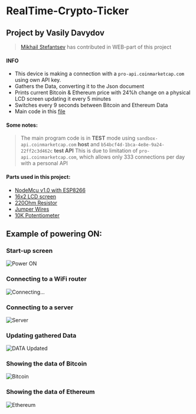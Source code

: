 # RealTime-Crypto-Ticker 

## Project by Vasily Davydov
> [Mikhail Stefantsev](https://github.com/MStefan99) has contributed in WEB-part of this project
 #### INFO
- This device is making a connection with a `pro-api.coinmarketcap.com` using own API key. 
- Gathers the Data, converting it to the Json document
- Prints current Bitcoin & Ethereum price with 24%h change on a physical LCD screen updating it every 5 minutes
- Switches every 9 seconds between Bitcoin and Ethereum Data
- Main code in this [file](Program/main.ino)

#### Some notes:
> The main program code is in **TEST** mode using `sandbox-api.coinmarketcap.com` **host** and `b54bcf4d-1bca-4e8e-9a24-22ff2c3d462c`
> **test API**
> This is due to limitation of `pro-api.coinmarketcap.com`, which allows only 333 connections per day with a personal API


#### Parts used in this project:
- [NodeMcu v1.0 with ESP8266](https://arduino-esp8266.readthedocs.io/en/latest/)
- [16x2 LCD screen](https://components101.com/16x2-lcd-pinout-datasheet)
- [220Ohm Resistor](https://www.amazon.com/EDGELEC-Resistor-Tolerance-Multiple-Resistance/dp/B07QK9ZBVZ/ref=sr_1_1_sspa?dchild=1&keywords=220+ohm+resistor&qid=1611518460&sr=8-1-spons&psc=1&spLa=ZW5jcnlwdGVkUXVhbGlmaWVyPUExQVk1NlhZMzAzQURNJmVuY3J5cHRlZElkPUEwMDQyODQwTUtUR09EVzFJRzkwJmVuY3J5cHRlZEFkSWQ9QTAwMjk4MTgyWlBWU1lJVFdKUFEzJndpZGdldE5hbWU9c3BfYXRmJmFjdGlvbj1jbGlja1JlZGlyZWN0JmRvTm90TG9nQ2xpY2s9dHJ1ZQ==)
- [Jumper Wires](https://www.amazon.com/EDGELEC-Breadboard-Optional-Assorted-Multicolored/dp/B07GD2BWPY/ref=sr_1_1_sspa?dchild=1&keywords=jumper+wires&qid=1611518487&sr=8-1-spons&psc=1&spLa=ZW5jcnlwdGVkUXVhbGlmaWVyPUEzRFZNN0RZR1VHVjE5JmVuY3J5cHRlZElkPUEwMjU0NDA2WDhOREwwV0JBMEwxJmVuY3J5cHRlZEFkSWQ9QTA5NDU0MzYxSkE3VExKQkZEQUxaJndpZGdldE5hbWU9c3BfYXRmJmFjdGlvbj1jbGlja1JlZGlyZWN0JmRvTm90TG9nQ2xpY2s9dHJ1ZQ==)
- [10K Potentiometer](https://www.amazon.com/MCIGICM-Breadboard-Trim-Potentiometer-Arduino/dp/B07S69443J/ref=sr_1_3?dchild=1&keywords=10k+potentiometer&qid=1611521499&sr=8-3)

## Example of powering ON:
### Start-up screen 
![Power ON](FilesforREADME/pic1.png)
### Connecting to a WiFi router
![Connecting...](FilesforREADME/pic2.png)
### Connecting to a server
![Server](FilesforREADME/pic3.png)
### Updating gathered Data 
![DATA Updated](FilesforREADME/pic4.png)
### Showing the data of Bitcoin 
![Bitcoin](FilesforREADME/bit.png)
### Showing the data of Ethereum
![Ethereum](FilesforREADME/eth.png)


